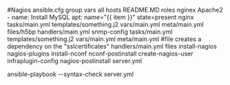 #Nagios
ansible.cfg
group vars
  all
hosts 
README.MD
roles
  nginex
  Apache2
    - name: Install MySQL 
      apt: name="{{ item }}" state=present
  nginx
     tasks/main.yml
     templates/something.j2
     vars/main.yml
     meta/main.yml 
     files/h5bp
     handlers/main.yml
  snmp-config
     tasks/main.yml
     templates/something.j2
     vars/main.yml
     meta/main.yml #file creates a dependency on the "sslcertificates"
     handlers/main.yml
     files
   install-nagios
   nagios-plugins
   install-nconf
   nconf-postinstall
   create-nagios-user
   infraplugin-config
   nagios-postinstall
server.yml

ansible-playbook --syntax-check server.yml
